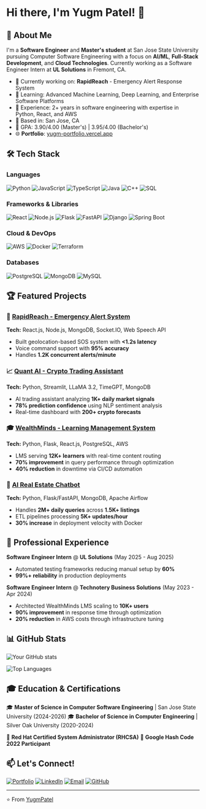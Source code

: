 # Hi there, I'm Yugm Patel! 👋

## 🚀 About Me
I'm a **Software Engineer** and **Master's student** at San Jose State University pursuing Computer Software Engineering with a focus on **AI/ML**, **Full-Stack Development**, and **Cloud Technologies**. Currently working as a Software Engineer Intern at **UL Solutions** in Fremont, CA.

- 🔭 Currently working on: **RapidReach** - Emergency Alert Response System
- 🌱 Learning: Advanced Machine Learning, Deep Learning, and Enterprise Software Platforms
- 💼 Experience: 2+ years in software engineering with expertise in Python, React, and AWS
- 📍 Based in: San Jose, CA
- 🎯 GPA: 3.90/4.00 (Master's) | 3.95/4.00 (Bachelor's)
- 🌐 **Portfolio**: [yugm-portfolio.vercel.app](https://yugm-portfolio.vercel.app/)

## 🛠️ Tech Stack

### Languages
![Python](https://img.shields.io/badge/Python-3776AB?style=for-the-badge&logo=python&logoColor=white)
![JavaScript](https://img.shields.io/badge/JavaScript-F7DF1E?style=for-the-badge&logo=javascript&logoColor=black)
![TypeScript](https://img.shields.io/badge/TypeScript-007ACC?style=for-the-badge&logo=typescript&logoColor=white)
![Java](https://img.shields.io/badge/Java-ED8B00?style=for-the-badge&logo=java&logoColor=white)
![C++](https://img.shields.io/badge/C++-00599C?style=for-the-badge&logo=c%2B%2B&logoColor=white)
![SQL](https://img.shields.io/badge/SQL-336791?style=for-the-badge&logo=postgresql&logoColor=white)

### Frameworks & Libraries
![React](https://img.shields.io/badge/React-20232A?style=for-the-badge&logo=react&logoColor=61DAFB)
![Node.js](https://img.shields.io/badge/Node.js-43853D?style=for-the-badge&logo=node.js&logoColor=white)
![Flask](https://img.shields.io/badge/Flask-000000?style=for-the-badge&logo=flask&logoColor=white)
![FastAPI](https://img.shields.io/badge/FastAPI-005571?style=for-the-badge&logo=fastapi)
![Django](https://img.shields.io/badge/Django-092E20?style=for-the-badge&logo=django&logoColor=white)
![Spring Boot](https://img.shields.io/badge/Spring_Boot-6DB33F?style=for-the-badge&logo=spring-boot&logoColor=white)

### Cloud & DevOps
![AWS](https://img.shields.io/badge/AWS-232F3E?style=for-the-badge&logo=amazon-aws&logoColor=white)
![Docker](https://img.shields.io/badge/Docker-2496ED?style=for-the-badge&logo=docker&logoColor=white)
![Terraform](https://img.shields.io/badge/Terraform-623CE4?style=for-the-badge&logo=terraform&logoColor=white)

### Databases
![PostgreSQL](https://img.shields.io/badge/PostgreSQL-316192?style=for-the-badge&logo=postgresql&logoColor=white)
![MongoDB](https://img.shields.io/badge/MongoDB-4EA94B?style=for-the-badge&logo=mongodb&logoColor=white)
![MySQL](https://img.shields.io/badge/MySQL-005C84?style=for-the-badge&logo=mysql&logoColor=white)

## 🏆 Featured Projects

### 🚨 [RapidReach - Emergency Alert System](link-to-repo)
**Tech:** React.js, Node.js, MongoDB, Socket.IO, Web Speech API
- Built geolocation-based SOS system with **<1.2s latency**
- Voice command support with **95% accuracy**
- Handles **1.2K concurrent alerts/minute**

### 📈 [Quant AI - Crypto Trading Assistant](link-to-repo)
**Tech:** Python, Streamlit, LLaMA 3.2, TimeGPT, MongoDB
- AI trading assistant analyzing **1K+ daily market signals**
- **78% prediction confidence** using NLP sentiment analysis
- Real-time dashboard with **200+ crypto forecasts**

### 🎓 [WealthMinds - Learning Management System](link-to-repo)
**Tech:** Python, Flask, React.js, PostgreSQL, AWS
- LMS serving **12K+ learners** with real-time content routing
- **70% improvement** in query performance through optimization
- **40% reduction** in downtime via CI/CD automation

### 🤖 [AI Real Estate Chatbot](link-to-repo)
**Tech:** Python, Flask/FastAPI, MongoDB, Apache Airflow
- Handles **2M+ daily queries** across **1.5K+ listings**
- ETL pipelines processing **5K+ updates/hour**
- **30% increase** in deployment velocity with Docker

## 💼 Professional Experience

**Software Engineer Intern** @ **UL Solutions** (May 2025 - Aug 2025)
- Automated testing frameworks reducing manual setup by **60%**
- **99%+ reliability** in production deployments

**Software Engineer Intern** @ **Technotery Business Solutions** (May 2023 - Apr 2024)
- Architected WealthMinds LMS scaling to **10K+ users**
- **90% improvement** in response time through optimization
- **20% reduction** in AWS costs through infrastructure tuning

## 📊 GitHub Stats

![Your GitHub stats](https://github-readme-stats.vercel.app/api?username=YugmPatel&show_icons=true&theme=dark)

![Top Languages](https://github-readme-stats.vercel.app/api/top-langs/?username=YugmPatel&layout=compact&theme=dark)

## 🎓 Education & Certifications

🎓 **Master of Science in Computer Software Engineering** | San Jose State University (2024-2026)
🎓 **Bachelor of Science in Computer Engineering** | Silver Oak University (2020-2024)

🏅 **Red Hat Certified System Administrator (RHCSA)**
🏅 **Google Hash Code 2022 Participant**

## 📫 Let's Connect!

[![Portfolio](https://img.shields.io/badge/Portfolio-FF5722?style=for-the-badge&logo=google-chrome&logoColor=white)](https://yugm-portfolio.vercel.app/)
[![LinkedIn](https://img.shields.io/badge/LinkedIn-0077B5?style=for-the-badge&logo=linkedin&logoColor=white)](https://linkedin.com/in/yugmpatel)
[![Email](https://img.shields.io/badge/Email-D14836?style=for-the-badge&logo=gmail&logoColor=white)](mailto:yugmpatel1312@gmail.com)
[![GitHub](https://img.shields.io/badge/GitHub-100000?style=for-the-badge&logo=github&logoColor=white)](https://github.com/YugmPatel)

---
⭐️ From [YugmPatel](https://github.com/YugmPatel)
